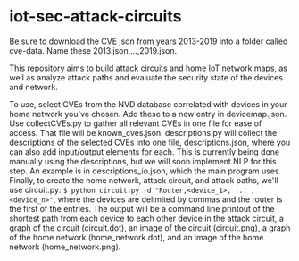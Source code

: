 # iot-sec-attack-circuits
Be sure to download the CVE json from years 2013-2019 into a folder called cve-data. Name these 2013.json,...,2019.json.

This repository aims to build attack circuits and home IoT network maps, as well as analyze attack paths and evaluate the security state of the devices and network. 

To use, select CVEs from the NVD database correlated with devices in your home network you've chosen. Add these to a new entry in devicemap.json. Use collectCVEs.py to gather all relevant CVEs in one file for ease of access. That file will be known_cves.json. descriptions.py will collect the descriptions of the selected CVEs into one file, descriptions.json, where you can also add input/output elements for each. This is currently being done manually using the descriptions, but we will soon implement NLP for this step. An example is in descriptions_io.json, which the main program uses. Finally, to create the home network, attack circuit, and attack paths, we'll use circuit.py: `$ python circuit.py -d "Router,<device_1>, ... ,<device_n>"`, where the devices are delimited by commas and the router is the first of the entries. The output will be a command line printout of the shortest path from each device to each other device in the attack circuit, a graph of the circuit (circuit.dot), an image of the circuit (circuit.png), a graph of the home network (home_network.dot), and an image of the home network (home_network.png).
